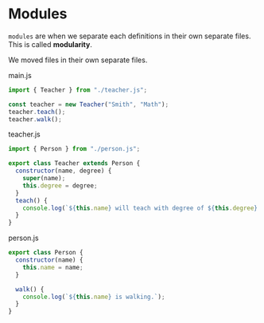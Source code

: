 # Modules

`modules` are when we separate each definitions in their own separate files. This is called **modularity**.

We moved files in their own separate files.

main.js
```javascript
import { Teacher } from "./teacher.js";

const teacher = new Teacher("Smith", "Math");
teacher.teach();
teacher.walk();

```

teacher.js
```javascript
import { Person } from "./person.js";

export class Teacher extends Person {
  constructor(name, degree) {
    super(name);
    this.degree = degree;
  }
  teach() {
    console.log(`${this.name} will teach with degree of ${this.degree}!`);
  }
}
```

person.js
```javascript
export class Person {
  constructor(name) {
    this.name = name;
  }

  walk() {
    console.log(`${this.name} is walking.`);
  }
}
```
